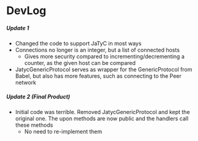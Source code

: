 # DevLog

##### Update 1
 - Changed the code to support JaTyC in most ways
 - Connections no longer is an integer, but a list of connected hosts
   - Gives more security compared to incrementing/decrementing a counter, as the given host can be compared
 - JatycGenericProtocol serves as wrapper for the GenericProtocol from Babel, but also has more features, such as connecting to the Peer network

##### Update 2 (Final Product)
 - Initial code was terrible. Removed JatycGenericProtocol and kept the original one. The upon methods are now public and the handlers call these methods
   - No need to re-implement them

